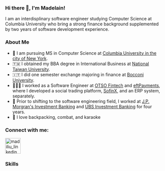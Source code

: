 ### Hi there 👋, I'm Madelain!

I am an interdisplinary software engineer studying Computer Science at Columbia University who bring a strong finance background supplemented by two years of software development experience. 

### About Me

* 🦁 I am pursuing MS in Computer Science at [Columbia University in the city of New York](https://www.columbia.edu/).
* 🇹🇼 I obtained my BBA degree in International Business at [National Taiwan University](https://www.ntu.edu.tw/english/).
* 🇮🇹 I did one semester exchange majoring in finance at [Bocconi University](https://www.unibocconi.eu/wps/wcm/connect/Bocconi/SitoPubblico_EN/Navigation+Tree/Home/). 
* 👩🏻‍💻 I worked as a Software Engineer at [OTSO Fintech](https://www.otsogroup.com/) and [eftPayments](https://www.eftpay.com.hk/en/home/), where I developed a social trading platform, [SofinX](https://broker.sofinx.com/), and an ERP system, separately.
* 🏦 Prior to shifting to the software engineering field, I worked at [J.P. Morgran's Investment Banking](https://www.jpmorgan.com/solutions/cib/investment-banking) and [UBS Investment Banking](https://www.ubs.com/global/en/investment-bank.html) for four years.
* 🎤 I love backpacking, combat, and karaoke 

### Connect with me:
<a href="https://www.linkedin.com/in/madelainliu/" target="blank"><img aligh="center" src="https://github.com/madiliu/madiliu/assets/90917906/c62e9c2a-bc3b-4f0b-84de-4bd6e755f864" alt="madiliu_linkedin" width="50" /></a>

### Skills
